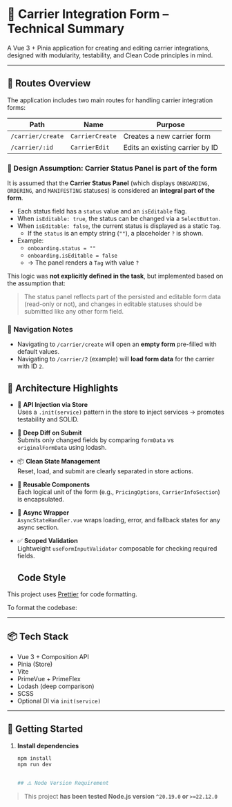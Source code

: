 # 🚚 Carrier Integration Form – Technical Summary

A Vue 3 + Pinia application for creating and editing carrier integrations, designed with modularity, testability, and Clean Code principles in mind.

---

## 📍 Routes Overview

The application includes two main routes for handling carrier integration forms:

| Path              | Name            | Purpose                         |
| ----------------- | --------------- | ------------------------------- |
| `/carrier/create` | `CarrierCreate` | Creates a new carrier form      |
| `/carrier/:id`    | `CarrierEdit`   | Edits an existing carrier by ID |

### 🧠 Design Assumption: Carrier Status Panel is part of the form

It is assumed that the **Carrier Status Panel** (which displays `ONBOARDING`, `ORDERING`, and `MANIFESTING` statuses) is considered an **integral part of the form**.

- Each status field has a `status` value and an `isEditable` flag.
- When `isEditable: true`, the status can be changed via a `SelectButton`.
- When `isEditable: false`, the current status is displayed as a static `Tag`.
  - If the `status` is an empty string (`""`), a placeholder `?` is shown.
- Example:
  - `onboarding.status = ""`
  - `onboarding.isEditable = false`
  - → The panel renders a `Tag` with value `?`

This logic was **not explicitly defined in the task**, but implemented based on the assumption that:

> The status panel reflects part of the persisted and editable form data (read-only or not), and changes in editable statuses should be submitted like any other form field.

### 🔁 Navigation Notes

- Navigating to `/carrier/create` will open an **empty form** pre-filled with default values.
- Navigating to `/carrier/2` (example) will **load form data** for the carrier with ID `2`.

## 🧠 Architecture Highlights

- 🔌 **API Injection via Store**  
  Uses a `.init(service)` pattern in the store to inject services → promotes testability and SOLID.

- 🧪 **Deep Diff on Submit**  
  Submits only changed fields by comparing `formData` vs `originalFormData` using lodash.

- 📦 **Clean State Management**  
  Reset, load, and submit are clearly separated in store actions.

- 📐 **Reusable Components**  
  Each logical unit of the form (e.g., `PricingOptions`, `CarrierInfoSection`) is encapsulated.

- 🔁 **Async Wrapper**  
  `AsyncStateHandler.vue` wraps loading, error, and fallback states for any async section.

- ✅ **Scoped Validation**  
  Lightweight `useFormInputValidator` composable for checking required fields.

  ## Code Style

This project uses [Prettier](https://prettier.io/) for code formatting.

To format the codebase:

---

## 📦 Tech Stack

- Vue 3 + Composition API
- Pinia (Store)
- Vite
- PrimeVue + PrimeFlex
- Lodash (deep comparison)
- SCSS
- Optional DI via `init(service)`

---

## 🚀 Getting Started

1. **Install dependencies**

   ```bash
   npm install
   npm run dev


   ## ⚠️ Node Version Requirement
   ```

> This project **has been tested Node.js version `^20.19.0` or `>=22.12.0`**
